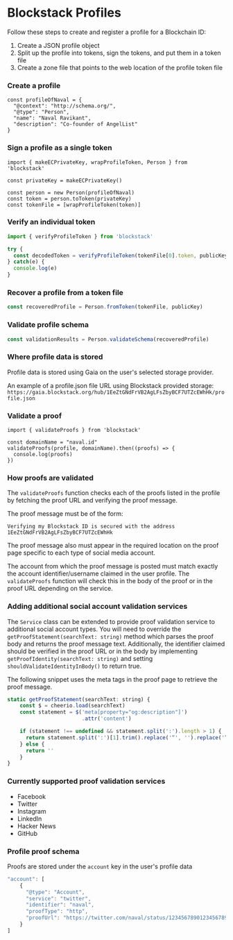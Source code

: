 # Blockstack Profiles

Follow these steps to create and register a profile for a Blockchain ID:

1. Create a JSON profile object
2. Split up the profile into tokens, sign the tokens, and put them in a token file
3. Create a zone file that points to the web location of the profile token file

### Create a profile

```es6
const profileOfNaval = {
  "@context": "http://schema.org/",
  "@type": "Person",
  "name": "Naval Ravikant",
  "description": "Co-founder of AngelList"
}
```

### Sign a profile as a single token

```es6
import { makeECPrivateKey, wrapProfileToken, Person } from 'blockstack'

const privateKey = makeECPrivateKey()

const person = new Person(profileOfNaval)
const token = person.toToken(privateKey)
const tokenFile = [wrapProfileToken(token)]
```

### Verify an individual token

```js
import { verifyProfileToken } from 'blockstack'

try {
  const decodedToken = verifyProfileToken(tokenFile[0].token, publicKey)
} catch(e) {
  console.log(e)
}
```

### Recover a profile from a token file

```js
const recoveredProfile = Person.fromToken(tokenFile, publicKey)
```

### Validate profile schema

```js
const validationResults = Person.validateSchema(recoveredProfile)
```

### Where profile data is stored

Profile data is stored using Gaia on the user's selected storage provider. 

An example of a profile.json file URL using Blockstack provided storage:
`https://gaia.blockstack.org/hub/1EeZtGNdFrVB2AgLFsZbyBCF7UTZcEWhHk/profile.json`


### Validate a proof

```es6
import { validateProofs } from 'blockstack'

const domainName = "naval.id"
validateProofs(profile, domainName).then((proofs) => {
  console.log(proofs)
})
```

### How proofs are validated
The `validateProofs` function checks each of the proofs listed in the 
profile by fetching the proof URL and verifying the proof message.

The proof message must be of the form:
```
Verifying my Blockstack ID is secured with the address 
1EeZtGNdFrVB2AgLFsZbyBCF7UTZcEWhHk
```

The proof message also must appear in the required location on the 
proof page specific to each type of social media account.

The account from which the proof message is posted must match exactly
the account identifier/username claimed in the user profile. The 
`validateProofs` function will check this in the body of the proof or
in the proof URL depending on the service.

### Adding additional social account validation services
The `Service` class can be extended to provide proof validation service
to additional social account types. You will need to override the 
`getProofStatement(searchText: string)` method which parses the proof
body and returns the proof message text. Additionally, the identifier 
claimed should be verified in the proof URL or in the body by implementing   
`getProofIdentity(searchText: string)` and setting `shouldValidateIdentityInBody()`
to return true.

The following snippet uses the meta tags in the proof page to retrieve the proof message.
```js
static getProofStatement(searchText: string) {
	const $ = cheerio.load(searchText)
	const statement = $('meta[property="og:description"]')
	                    .attr('content')

	if (statement !== undefined && statement.split(':').length > 1) {
	  return statement.split(':')[1].trim().replace('“', '').replace('”', '')
	} else {
	  return ''
	}
}
```

### Currently supported proof validation services
- Facebook
- Twitter
- Instagram
- LinkedIn
- Hacker News
- GitHub

### Profile proof schema
Proofs are stored under the `account` key in the user's profile data
```js
"account": [
	{
	  "@type": "Account",
	  "service": "twitter",
	  "identifier": "naval",
	  "proofType": "http",
	  "proofUrl": "https://twitter.com/naval/status/12345678901234567890"
	}
]
```


